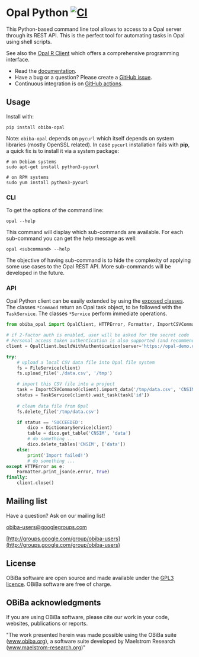 # Opal Python [![CI](https://github.com/obiba/opal-python-client/actions/workflows/ci.yml/badge.svg)](https://github.com/obiba/opal-python-client/actions/workflows/ci.yml)

This Python-based command line tool allows to access to a Opal server through its REST API. This is the perfect tool
for automating tasks in Opal using shell scripts. 

See also the [Opal R Client](https://github.com/obiba/opalr) which offers a comprehensive programming interface. 

* Read the [documentation](http://opaldoc.obiba.org).
* Have a bug or a question? Please create a [GitHub issue](https://github.com/obiba/opal-python-client/issues).
* Continuous integration is on [GitHub actions](https://github.com/obiba/opal-python-client/actions).

## Usage

Install with:

```shell
pip install obiba-opal
```

Note: `obiba-opal` depends on `pycurl` which itself depends on system libraries (mostly OpenSSL related). In case `pycurl` installation
fails with **pip**, a quick fix is to install it via a system package:

```shell
# on Debian systems
sudo apt-get install python3-pycurl

# on RPM systems
sudo yum install python3-pycurl
```

### CLI

To get the options of the command line:

```shell
opal --help
```

This command will display which sub-commands are available. For each sub-command you can get the help message as well:

```shell
opal <subcommand> --help
```

The objective of having sub-command is to hide the complexity of applying some use cases to the Opal REST API. More
sub-commands will be developed in the future.

### API

Opal Python client can be easily extended by using the [exposed classes](https://github.com/obiba/opal-python-client/blob/master/obiba_opal/__init__.py). The classes `*Command` return an Opal task object, to be followed with the `TaskService`. The classes `*Service` perform immediate operations. 

```python
from obiba_opal import OpalClient, HTTPError, Formatter, ImportCSVCommand, TaskService, FileService, DictionaryService

# if 2-factor auth is enabled, user will be asked for the secret code
# Personal access token authentication is also supported (and recommended)
client = OpalClient.buildWithAuthentication(server='https://opal-demo.obiba.org', user='administrator', password='password')

try:
    # upload a local CSV data file into Opal file system
    fs = FileService(client)
    fs.upload_file('./data.csv', '/tmp')

    # import this CSV file into a project
    task = ImportCSVCommand(client).import_data('/tmp/data.csv', 'CNSIM')
    status = TaskService(client).wait_task(task['id'])
    
    # clean data file from Opal
    fs.delete_file('/tmp/data.csv')

    if status == 'SUCCEEDED':
        dico = DictionaryService(client)
        table = dico.get_table('CNSIM', 'data')
        # do something ...
        dico.delete_tables('CNSIM', ['data'])
    else:
        print('Import failed!')
        # do something ...
except HTTPError as e:
    Formatter.print_json(e.error, True)
finally:
    client.close()
```

## Mailing list

Have a question? Ask on our mailing list!

obiba-users@googlegroups.com

[http://groups.google.com/group/obiba-users](http://groups.google.com/group/obiba-users)

## License

OBiBa software are open source and made available under the [GPL3 licence](http://www.obiba.org/pages/license/). OBiBa software are free of charge.

## OBiBa acknowledgments

If you are using OBiBa software, please cite our work in your code, websites, publications or reports.

"The work presented herein was made possible using the OBiBa suite (www.obiba.org), a  software suite developed by Maelstrom Research (www.maelstrom-research.org)"
